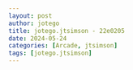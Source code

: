 ```yaml
---
layout: post
author: jotego
title: jotego.jtsimson - 22e0205
date: 2024-05-24
categories: [Arcade, jtsimson]
tags: [jotego.jtsimson]
---
```


